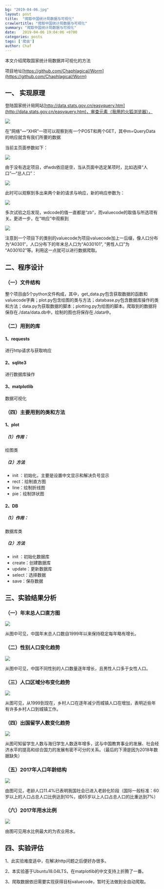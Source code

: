 ```yaml
---
bg: "2019-04-06.jpg"
layout: post
title:  "爬取中国统计局数据与可视化"
crawlertitle: "爬取中国统计局数据与可视化"
summary: "爬取中国统计局数据与可视化"
date:   2019-04-06 19:04:06 +0700
categories: posts
tags: ['爬虫']
author: Chaf
---
```


本文介绍爬取国家统计局数据并可视化的方法

项目地址[https://github.com/Chaphlagical/Worm](https://github.com/Chaphlagical/Worm)

## 一、 实现原理

登陆国家统计局网站[http://data.stats.gov.cn/easyquery.htm](http://data.stats.gov.cn/easyquery.htm)，审查元素（我用的火狐浏览器），

![](/assets/images/worm/1.png)

在"网络"—“XHR”一项可以观察到有一个POST和两个GET，其中m=QueryData的响应就含有我们所要的数据

当前主页面参数如下：

![](/assets/images/worm/2.png)

由于没有选定项目，dfwds依旧是空，当从页面中选定某项时，比如选择“人口”—“总人口”：

![](/assets/images/worm/3.png)

此时可以观察到多出来两个新的请求与响应，新的响应参数为：

![](/assets/images/worm/4.png)

多次试验之后发现，wdcode的值一直都是“zb”，而valuecode的取值与所选项有关。更进一步，在“响应”中观察到

![](/assets/images/worm/5.png)

注意到一个项目下的类别的valuecode为项目valuecode加上一后缀，像人口分布为“A0301”，人口分布下的年末总人口为“A030101”, “男性人口”为 “A030102”等。利用这一点就可以进行数据爬取。

## 二、程序设计

### （一）文件结构

整个项目由5个python文件构成，其中，get_data.py包含获取数据的函数和valuecode字典；plot.py包含绘图的类与方法；database.py包含数据库操作的类和方法；data.py为获取数据的脚本；plotting.py为绘图的脚本。爬取到的数据将保存在./data/data.db中，绘制的图也将保存在./data中。

### （二）用到的库

#### 1、requests

进行http请求与获取响应

#### 2、sqlite3

进行数据库操作

#### 3、matplotlib

数据可视化

### （四）主要用到的类和方法

#### 1、plot

##### （1）作用：

绘图类

##### （2）方法

- init ：初始化，主要是设置中文显示和解决负号显示
- rect：绘制直方图
- line：绘制折线图
- pie：绘制饼状图

#### 2、DB

##### （1）作用：

数据库类

##### （2）方法

- init ：初始化数据库
- create：创建数据库
- update：更新数据库
- select：选择数据
- save：保存数据

## 三、实验结果分析

### （一）年末总人口直方图

![](/assets/images/worm/%E5%B9%B4%E6%9C%AB%E6%80%BB%E4%BA%BA%E5%8F%A3.png)

从图中可见，中国年末总人口数自1999年以来保持稳定每年略有增长。

### （二）性别人口变化趋势

![](/assets/images/worm/%E6%80%A7%E5%88%AB%E4%BA%BA%E5%8F%A3.png)

从图中可见，中国不同性别的人口数量逐年增长，且男性人口多于女性人口。

### （三）人口区域分布变化趋势

![](/assets/images/worm/%E4%BA%BA%E5%8F%A3%E5%8C%BA%E5%9F%9F%E5%88%86%E5%B8%83%E5%8F%98%E5%8C%96%E8%B6%8B%E5%8A%BF.png)

从图可见，从1999到现在，乡村人口在逐年减少而城镇人口在增加，表明近些年有许多乡村人口到城镇工作。

### （四）出国留学人数变化趋势

![](/assets/images/worm/%E5%87%BA%E5%9B%BD%E7%95%99%E5%AD%A6%E6%83%85%E5%86%B5.png)

从图可知留学生人数与海归学生人数逐年增多，这与中国教育事业的发展、社会经济水平的提高和综合国力的发展有密不可分的关系。（最后的下滑是因为2018年数据缺失）

### （五）2017年人口年龄结构

![](/assets/images/worm/2017%E5%B9%B4%E4%BA%BA%E5%8F%A3%E5%B9%B4%E9%BE%84%E6%AF%94%E4%BE%8B.png)

由图可见，老龄人口11.4%已表明我国社会已进入老龄化阶段（国际一般标准：60岁以上的人口占总人口比例达到10%，或65岁以上人口占总人口的比重达到7%）

### （六）2017年用水比例

![](/assets/images/worm/2017%E5%B9%B4%E7%94%A8%E6%B0%B4%E6%AF%94%E4%BE%8B.png)

由图可见用水比例最大的为农业用水。

## 四、实验评估

1、此实验难度适中，在解决http问题之后便好办很多。

2、本实验基于Ubuntu18.04LTS，在matplotlib的中文支持上折腾了一番。

3、爬取数据依旧需要实现获得目标valuecode，暂时无法做到全自动爬取。